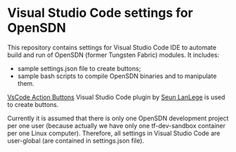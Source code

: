 # Visual Studio Code settings for OpenSDN

This repository contains settings for Visual Studio Code IDE to automate build and run of OpenSDN (former Tungsten Fabric) modules.
It includes:

- sample settings.json file to create buttons;
- sample bash scripts to compile OpenSDN binaries and to manipulate them.

[VsCode Action Buttons](https://github.com/seunlanlege/vscode-action-buttons) Visual Studio Code plugin by [Seun LanLege](https://github.com/seunlanlege) is used to create buttons.

Currently it is assumed that there is only one OpenSDN development project per one user (because actually we have only one tf-dev-sandbox container per one Linux computer).
Therefore, all settings in Visual Studio Code are user-global (are contained in settings.json file).
